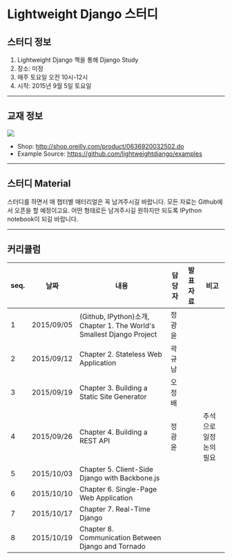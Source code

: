 # Lightweight Django 스터디

## 스터디 정보

1. Lightweight Django 책을 통해 Django Study
2. 장소: 미정
3. 매주 토요일 오전 10시-12시
4. 시작: 2015년 9월 5일 토요일

---

## 교재 정보

![](http://akamaicovers.oreilly.com/images/0636920032502/cat.gif)

- Shop: http://shop.oreilly.com/product/0636920032502.do
- Example Source: https://github.com/lightweightdjango/examples

---

## 스터디 Material

스터디를 하면서 매 챕터별 매터리얼은 꼭 남겨주시길 바랍니다. 모든 자료는 Github에서 오픈을 할 예정이고요. 어떤 형태로든 남겨주시길 원하지만 되도록 IPython notebook이 되길 바랍니다.

---

## 커리큘럼

seq.|날짜|내용|담당자|발표자료|비고
---|---|---|---|---|---
1|2015/09/05|(Github, IPython)소개, Chapter 1. The World's Smallest Django Project|정광윤||
2|2015/09/12|Chapter 2. Stateless Web Application|곽규남||
3|2015/09/19|Chapter 3. Building a Static Site Generator|오정배||
4|2015/09/26|Chapter 4. Building a REST API|정광윤||추석으로 일정 논의 필요
5|2015/10/03|Chapter 5. Client-Side Django with Backbone.js|||
6|2015/10/10|Chapter 6. Single-Page Web Application|||
7|2015/10/17|Chapter 7. Real-Time Django|||
8|2015/10/19|Chapter 8. Communication Between Django and Tornado|||
